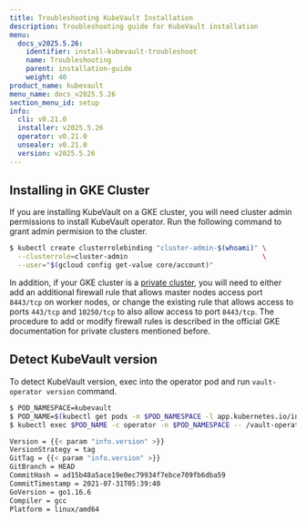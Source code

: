 ```yaml
---
title: Troubleshooting KubeVault Installation
description: Troubleshooting guide for KubeVault installation
menu:
  docs_v2025.5.26:
    identifier: install-kubevault-troubleshoot
    name: Troubleshooting
    parent: installation-guide
    weight: 40
product_name: kubevault
menu_name: docs_v2025.5.26
section_menu_id: setup
info:
  cli: v0.21.0
  installer: v2025.5.26
  operator: v0.21.0
  unsealer: v0.21.0
  version: v2025.5.26
---
```


## Installing in GKE Cluster

If you are installing KubeVault on a GKE cluster, you will need cluster admin permissions to install KubeVault operator. Run the following command to grant admin permision to the cluster.

```bash
$ kubectl create clusterrolebinding "cluster-admin-$(whoami)" \
  --clusterrole=cluster-admin                                 \
  --user="$(gcloud config get-value core/account)"
```

In addition, if your GKE cluster is a [private cluster](https://cloud.google.com/kubernetes-engine/docs/how-to/private-clusters), you will need to either add an additional firewall rule that allows master nodes access port `8443/tcp` on worker nodes, or change the existing rule that allows access to ports `443/tcp` and `10250/tcp` to also allow access to port `8443/tcp`. The procedure to add or modify firewall rules is described in the official GKE documentation for private clusters mentioned before.

## Detect KubeVault version

To detect KubeVault version, exec into the operator pod and run `vault-operator version` command.

```bash
$ POD_NAMESPACE=kubevault
$ POD_NAME=$(kubectl get pods -n $POD_NAMESPACE -l app.kubernetes.io/instance=kubevault -o jsonpath={.items[0].metadata.name})
$ kubectl exec $POD_NAME -c operator -n $POD_NAMESPACE -- /vault-operator version

Version = {{< param "info.version" >}}
VersionStrategy = tag
GitTag = {{< param "info.version" >}}
GitBranch = HEAD
CommitHash = ad15b48a5ace19e0ec79934f7ebce709fb6dba59
CommitTimestamp = 2021-07-31T05:39:40
GoVersion = go1.16.6
Compiler = gcc
Platform = linux/amd64
```
